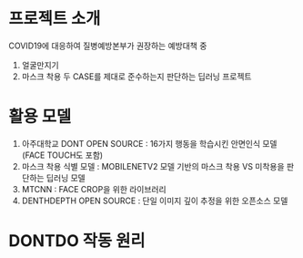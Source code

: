 # 프로젝트 소개
COVID19에 대응하여 질병예방본부가 권장하는 예방대책 중
1) 얼굴만지기
2) 마스크 착용
두 CASE를 제대로 준수하는지 판단하는 딥러닝 프로젝트

# 활용 모델
1) 아주대학교 DONT OPEN SOURCE : 16가지 행동을 학습시킨 안면인식 모델(FACE TOUCH도 포함)
2) 마스크 착용 식별 모델 : MOBILENETV2 모델 기반의 마스크 착용 VS 미착용을 판단하는 딥러닝 모델
3) MTCNN : FACE CROP을 위한 라이브러리
4) DENTHDEPTH OPEN SOURCE : 단일 이미지 깊이 추정을 위한 오픈소스 모델

# DONTDO 작동 원리

